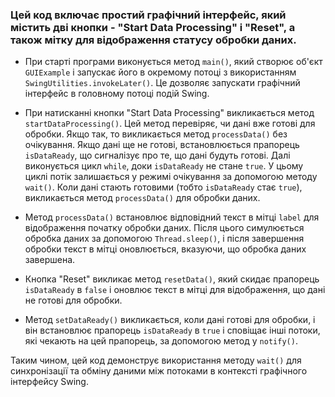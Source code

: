 
### Цей код включає простий графічний інтерфейс, який містить дві кнопки - "Start Data Processing" і "Reset", а також мітку для відображення статусу обробки даних.

- При старті програми виконується метод `main()`, який створює об'єкт `GUIExample` і запускає його в окремому потоці з 
використанням `SwingUtilities.invokeLater()`. Це дозволяє запускати графічний інтерфейс в головному потоці подій Swing.

- При натисканні кнопки "Start Data Processing" викликається метод `startDataProcessing()`. Цей метод перевіряє, чи дані
вже готові для обробки. Якщо так, то викликається метод `processData()` без очікування. Якщо дані ще не готові,
встановлюється прапорець `isDataReady`, що сигналізує про те, що дані будуть готові. Далі виконується цикл `while`,
доки `isDataReady` не стане `true`. У цьому циклі потік залишається у режимі очікування за допомогою методу `wait()`.
Коли дані стають готовими (тобто `isDataReady` стає `true`), викликається метод `processData()` для обробки даних.

- Метод `processData()` встановлює відповідний текст в мітці `label` для відображення початку обробки даних. Після цього
симулюється обробка даних за допомогою `Thread.sleep()`, і після завершення обробки текст в мітці оновлюється, 
вказуючи, що обробка даних завершена.

- Кнопка "Reset" викликає метод `resetData()`, який скидає прапорець `isDataReady` в `false` і оновлює текст в
мітці для відображення, що дані не готові для обробки.

- Метод `setDataReady()` викликається, коли дані готові для обробки, і він встановлює прапорець `isDataReady` в `true`
і сповіщає інші потоки, які чекають на цей прапорець, за допомогою метод у `notify()`.

Таким чином, цей код демонструє використання методу `wait()` для синхронізації та обміну даними між потоками в 
контексті графічного інтерфейсу Swing.